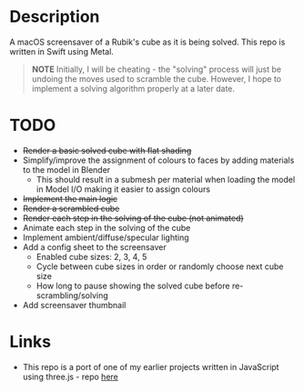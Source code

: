 #  Description

A macOS screensaver of a Rubik's cube as it is being solved. This repo is written in Swift using Metal.

> **NOTE** Initially, I will be cheating - the "solving" process will just be undoing the moves used to scramble the cube.
However, I hope to implement a solving algorithm properly at a later date.

# TODO

* ~~Render a basic solved cube with flat shading~~
* Simplify/improve the assignment of colours to faces by adding materials to the model in Blender
  * This should result in a submesh per material when loading the model in Model I/O making it easier to assign colours
* ~~Implement the main logic~~
* ~~Render a scrambled cube~~
* ~~Render each step in the solving of the cube (not animated)~~
* Animate each step in the solving of the cube
* Implement ambient/diffuse/specular lighting
* Add a config sheet to the screensaver
  * Enabled cube sizes: 2, 3, 4, 5
  * Cycle between cube sizes in order or randomly choose next cube size
  * How long to pause showing the solved cube before re-scrambling/solving
* Add screensaver thumbnail  

# Links

* This repo is a port of one of my earlier projects written in JavaScript using three.js - repo [here](https://github.com/taylorjg/rubiks-cube)
